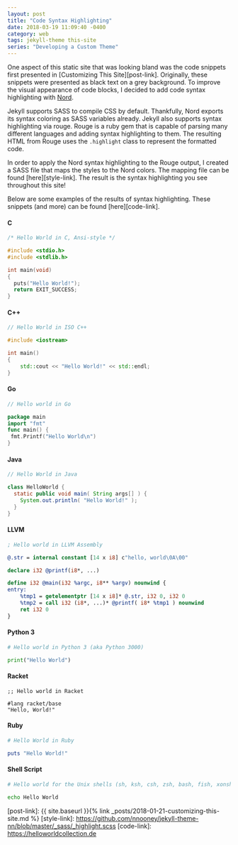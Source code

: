```yaml
---
layout: post
title: "Code Syntax Highlighting"
date: 2018-03-19 11:09:40 -0400
category: web
tags: jekyll-theme this-site
series: "Developing a Custom Theme"
---
```


One aspect of this static site that was looking bland was the code snippets
first presented in [Customizing This Site][post-link]. Originally, these
snippets were presented as black text on a grey background. To improve the
visual appearance of code blocks, I decided to add code syntax highlighting
with [Nord][nord-link].

<!-- excerpt separator -->

Jekyll supports SASS to compile CSS by default. Thankfully, Nord exports its
syntax coloring as SASS variables already. Jekyll also supports syntax
highlighting via rouge. Rouge is a ruby gem that is capable of parsing many
different languages and adding syntax highlighting to them. The resulting HTML
from Rouge uses the `.highlight` class to represent the formatted code.

In order to apply the Nord syntax highlighting to the Rouge output, I created a
SASS file that maps the styles to the Nord colors. The mapping file can be
found [here][style-link]. The result is the syntax highlighting you see
throughout this site!

Below are some examples of the results of syntax highlighting. These snippets
(and more) can be found [here][code-link].

#### C

```c
/* Hello World in C, Ansi-style */

#include <stdio.h>
#include <stdlib.h>

int main(void)
{
  puts("Hello World!");
  return EXIT_SUCCESS;
}
```

#### C++

```c++
// Hello World in ISO C++

#include <iostream>

int main()
{
    std::cout << "Hello World!" << std::endl;
}
```

#### Go

```go
// Hello world in Go

package main
import "fmt"
func main() {
 fmt.Printf("Hello World\n")
}
```

#### Java

```java
// Hello World in Java

class HelloWorld {
  static public void main( String args[] ) {
    System.out.println( "Hello World!" );
  }
}
```

#### LLVM

```llvm
; Hello world in LLVM Assembly

@.str = internal constant [14 x i8] c"hello, world\0A\00"

declare i32 @printf(i8*, ...)

define i32 @main(i32 %argc, i8** %argv) nounwind {
entry:
    %tmp1 = getelementptr [14 x i8]* @.str, i32 0, i32 0
    %tmp2 = call i32 (i8*, ...)* @printf( i8* %tmp1 ) nounwind
    ret i32 0
}
```

#### Python 3

```python
# Hello world in Python 3 (aka Python 3000)

print("Hello World")
```

#### Racket

```racket
;; Hello world in Racket

#lang racket/base
"Hello, World!"
```

#### Ruby

```ruby
# Hello World in Ruby

puts "Hello World!"
```

#### Shell Script

```sh
# Hello world for the Unix shells (sh, ksh, csh, zsh, bash, fish, xonsh, ...)

echo Hello World
```

[nord-link]: https://arcticicestudio.github.io/nord/
[post-link]: {{ site.baseurl }}{% link _posts/2018-01-21-customizing-this-site.md %}
[style-link]: <https://github.com/nnooney/jekyll-theme-nn/blob/master/_sass/_highlight.scss>
[code-link]: <https://helloworldcollection.de>
